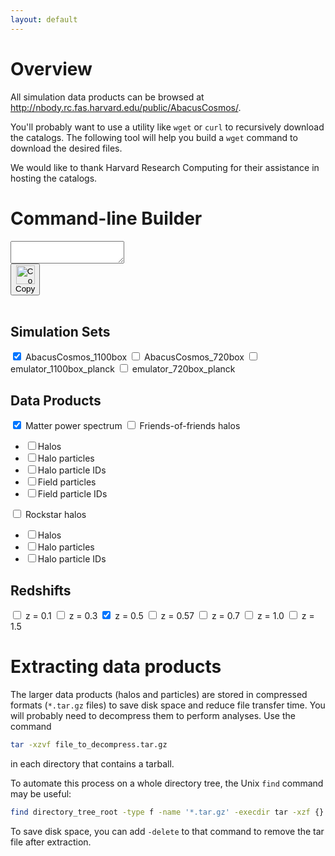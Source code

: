 ```yaml
---
layout: default
---
```

# Overview
All simulation data products can be browsed at <http://nbody.rc.fas.harvard.edu/public/AbacusCosmos/>.

You'll probably want to use a utility like `wget` or `curl` to recursively download the catalogs.
The following tool will help you build a `wget` command to download the desired files.

We would like to thank Harvard Research Computing for their assistance in hosting the catalogs.

# Command-line Builder
<script src="{{ site.baseurl }}/assets/js/clipboard.min.js"></script>
<script>
new Clipboard('.copy-button');
</script>

<div id="regex-builder">
<div id="text-and-button">
<!-- Target -->
<textarea id="wget-command" value="" wrap="off" readonly></textarea>
<!-- Trigger -->
<br>
<button class="copy-button" type="button" data-clipboard-target="#wget-command">
    <img class="clippy" src="{{ site.baseurl }}/assets/images/clippy.svg" width="30" alt="Copy to clipboard"><br>Copy
</button>
</div>
<br>

<div class="checkbox-header">
<h2 class="no-anchor">Simulation Sets</h2>
<form name="sims" class="checkbox-group">
<!-- note: maybe could generate this from yml? -->
<label><input class="chk" type="checkbox" data-path="AbacusCosmos_1100box_products" checked /> AbacusCosmos_1100box </label>
<label><input class="chk" type="checkbox" data-path="AbacusCosmos_720box_products"/> AbacusCosmos_720box </label>
<label><input class="chk" type="checkbox" data-path="emulator_1100box_planck_products"/> emulator_1100box_planck </label>
<label><input class="chk" type="checkbox" data-path="emulator_720box_planck_products"/> emulator_720box_planck </label>
</form>
</div>

<div class="checkbox-header">
<h2 class="no-anchor">Data Products</h2>
<form name="products" class="checkbox-group">
<label><input class="chk" type="checkbox" data-product="power" checked /> Matter power spectrum </label>
<label><input id="fofchk" class="chk" type="checkbox" data-product="FoF_halos"/> Friends-of-friends halos</label>
<ul class="normal">
  <li><label><input name="fofchk_sub" class="subchk" type="checkbox" data-fn="halos.tar.gz"/>Halos</label></li>
  <li><label><input name="fofchk_sub" class="subchk" type="checkbox" data-fn="halo_subsamples.tar.gz"/>Halo particles</label></li>
  <li><label><input name="fofchk_sub" class="subchk" type="checkbox" data-fn="halo_subsample_ids.tar.gz"/>Halo particle IDs</label></li>
  <li><label><input name="fofchk_sub" class="subchk" type="checkbox" data-fn="field_subsamples.tar.gz"/>Field particles</label></li>
  <li><label><input name="fofchk_sub" class="subchk" type="checkbox" data-fn="field_subsample_ids.tar.gz"/>Field particle IDs</label></li>
</ul>
<label><input id="rockchk" class="chk" type="checkbox" data-product="rockstar_halos"/> Rockstar halos</label>
<ul class="normal">
  <li><label><input name="rockchk_sub" class="subchk" type="checkbox" data-fn="halos.tar.gz"/>Halos</label></li>
  <li><label><input name="rockchk_sub" class="subchk" type="checkbox" data-fn="halo_subsamples.tar.gz"/>Halo particles</label></li>
  <li><label><input name="rockchk_sub" class="subchk" type="checkbox" data-fn="halo_subsample_ids.tar.gz"/>Halo particle IDs</label></li>
</ul>
</form>
</div>

<div class="checkbox-header">
<h2 class="no-anchor">Redshifts</h2>
<form name="redshifts" class="checkbox-group" id="redshifts">
<label><input class="chk" type="checkbox" data-redshift="z0.100"/> z = 0.1</label>
<label><input class="chk" type="checkbox" data-redshift="z0.300"/> z = 0.3 </label>
<label><input class="chk" type="checkbox" data-redshift="z0.500" checked/> z = 0.5</label>
<label><input class="chk" type="checkbox" data-redshift="z0.570"/> z = 0.57</label>
<label><input class="chk" type="checkbox" data-redshift="z0.700"/> z = 0.7</label>
<label><input class="chk" type="checkbox" data-redshift="z1.000"/> z = 1.0</label>
<label><input class="chk" type="checkbox" data-redshift="z1.500"/> z = 1.5</label>
</form>
</div>

</div>  <!-- regex display -->


<script src="{{ site.baseurl }}/assets/js/regex_builder.js"></script>

# Extracting data products
The larger data products (halos and particles) are stored in compressed formats (`*.tar.gz` files) to save
disk space and reduce file transfer time. You will probably need to decompress them to perform analyses.  Use the command
```bash
tar -xzvf file_to_decompress.tar.gz
```
in each directory that contains a tarball.

To automate this process on a whole directory tree, the Unix `find` command may be useful:
```bash
find directory_tree_root -type f -name '*.tar.gz' -execdir tar -xzf {} \;
```
To save disk space, you can add `-delete` to that command to remove the tar file after extraction.
